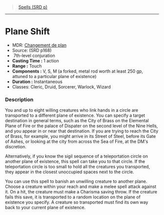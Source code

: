 ﻿---
!SpellVO
Level: 7
Type: conjuration
CastingTime: 1 action
Range: Touch
Components: V, S, M (a forked, metal rod worth at least 250 gp, attuned to a particular plane of existence)
Duration: Instantaneous
Classes: Cleric, Druid, Sorcerer, Warlock, Wizard
Id: spells_vo.md#plane-shift
ParentLink: spells_vo.md#spells-srd-p
Name: Plane Shift
ParentName: Spells (SRD p)
NameLevel: 1
AltName: '[Changement de plan](hd_spells_changement_de_plan.md)'
Source: (SRD p168)
Attributes: {}
---
> [Spells (SRD p)](srd_spells.md)

---

# Plane Shift

- MDR: [Changement de plan](hd_spells_changement_de_plan.md)
- Source: (SRD p168)
-  7th-level conjuration
- **Casting Time :** 1 action
- **Range :** Touch
- **Components :** V, S, M (a forked, metal rod worth at least 250 gp, attuned to a particular plane of existence)
- **Duration :** Instantaneous
- Classes: Cleric, Druid, Sorcerer, Warlock, Wizard

### Description

You and up to eight willing creatures who link hands in a circle are transported to a different plane of existence. You can specify a target destination in general terms, such as the City of Brass on the Elemental Plane of Fire or the palace of Dispater on the second level of the Nine Hells, and you appear in or near that destination. If you are trying to reach the City of Brass, for example, you might arrive in its Street of Steel, before its Gate of Ashes, or looking at the city from across the Sea of Fire, at the DM's discretion.

Alternatively, if you know the sigil sequence of a teleportation circle on another plane of existence, this spell can take you to that circle. If the teleportation circle is too small to hold all the creatures you transported, they appear in the closest unoccupied spaces next to the circle.

You can use this spell to banish an unwilling creature to another plane. Choose a creature within your reach and make a melee spell attack against it. On a hit, the creature must make a Charisma saving throw. If the creature fails this save, it is transported to a random location on the plane of existence you specify. A creature so transported must find its own way back to your current plane of existence.

